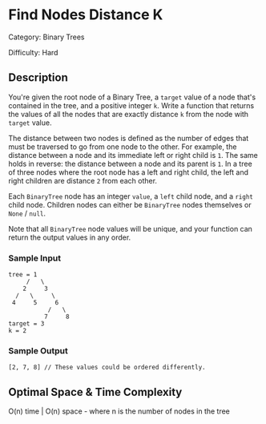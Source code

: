 # Find Nodes Distance K

Category: Binary Trees

Difficulty: Hard

## Description

You're given the root node of a Binary Tree, a `target` value of a
node that's contained in the tree, and a positive integer `k`.
Write a function that returns the values of all the nodes that are exactly
distance `k` from the node with `target` value.

The distance between two nodes is defined as the number of edges that must be
traversed to go from one node to the other. For example, the distance between
a node and its immediate left or right child is `1`. The same holds
in reverse: the distance between a node and its parent is `1`. In a
tree of three nodes where the root node has a left and right child, the left
and right children are distance `2` from each other.

Each `BinaryTree` node has an integer `value`, a
`left` child node, and a `right` child node. Children
nodes can either be `BinaryTree` nodes themselves or
`None` / `null`.

Note that all `BinaryTree` node values will be unique, and your
function can return the output values in any order.


### Sample Input
```
tree = 1
     /   \
    2     3
  /   \     \
 4     5     6
           /   \
          7     8
target = 3
k = 2
```

### Sample Output
```
[2, 7, 8] // These values could be ordered differently.
```

## Optimal Space & Time Complexity

O(n) time | O(n) space - where n is the number of nodes in the tree
